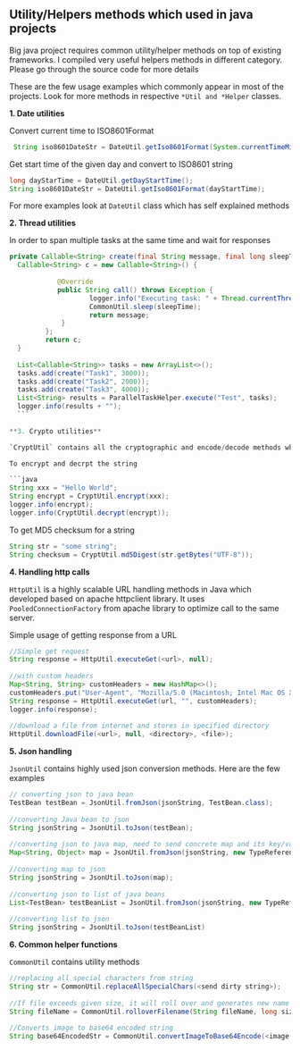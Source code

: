 ## Utility/Helpers methods which used in java projects

Big java project requires common utility/helper methods on top of existing frameworks. I compiled very useful helpers methods in different category. Please go through the source code for more details

These are the few usage examples which commonly appear in most of the projects. Look for more methods in respective `*Util and *Helper` classes.

**1. Date utilities**

  Convert current time to ISO8601Format
  
  ```java
   String iso8601DateStr = DateUtil.getIso8601Format(System.currentTimeMillis());
   ```
  
  Get start time of the given day and convert to ISO8601 string
   
   ```java
   long dayStarTime = DateUtil.getDayStartTime();
   String iso8601DateStr = DateUtil.getIso8601Format(dayStartTime);
   ```
   
  For more examples look at `DateUtil` class which has self explained methods
  
**2. Thread utilities**

   In order to span multiple tasks at the same time and wait for responses
     
   ```java
   private Callable<String> create(final String message, final long sleepTime) {
	 Callable<String> c = new Callable<String>() {
	     
               @Override
               public String call() throws Exception {
                       logger.info("Executing task: " + Thread.currentThread().getId());
                       CommonUtil.sleep(sleepTime);
                       return message;
                }
            };
            return c;
     }
      
     List<Callable<String>> tasks = new ArrayList<>();
     tasks.add(create("Task1", 3000));
     tasks.add(create("Task2", 2000));
     tasks.add(create("Task3", 4000));
     List<String> results = ParallelTaskHelper.execute("Test", tasks);
     logger.info(results + "");
     ```
     
**3. Crypto utilities**
  
  `CryptUtil` contains all the cryptographic and encode/decode methods which commonly used in most of the projects. Ex: urlencode/decode and encrypt/decrypt strings
  
  To encrypt and decrpt the string
  
  ```java
   String xxx = "Hello World";
   String encrypt = CryptUtil.encrypt(xxx);
   logger.info(encrypt);
   logger.info(CryptUtil.decrypt(encrypt));
   ```
   To get MD5 checksum for a string
   
   ```java
   String str = "some string";
   String checksum = CryptUtil.md5Digest(str.getBytes("UTF-8"));
   ```
   
**4. Handling http calls**
  
  `HttpUtil` is a highly scalable URL handling methods in Java which developed based on apache httpclient library. It uses `PooledConnectionFactory` from apache library to optimize call to the same server.
  
  Simple usage of getting response from a URL
   
   ```java
   //Simple get request
   String response = HttpUtil.executeGet(<url>, null);
      
   //with custom headers
   Map<String, String> customHeaders = new HashMap<>();
   customHeaders.put("User-Agent", "Mozilla/5.0 (Macintosh; Intel Mac OS X 10_9_5)");
   String response = HttpUtil.executeGet(url, "", customHeaders);
   logger.info(response);
      
   //download a file from internet and stores in specified directory
   HttpUtil.downloadFile(<url>, null, <directory>, <file>);
   ```
   
**5. Json handling**

  `JsonUtil` contains highly used json conversion methods. Here are the few examples
  
   ```java
   // converting json to java bean
   TestBean testBean = JsonUtil.fromJson(jsonString, TestBean.class);
      
   //converting Java bean to json
   String jsonString = JsonUtil.toJson(testBean);
      
   //converting json to java map, need to send concrete map and its key/value types
   Map<String, Object> map = JsonUtil.fromJson(jsonString, new TypeReference<Map<String, Object>>(){});
      
   //converting map to json
   String jsonString = JsonUtil.toJson(map);
      
   //converting json to list of java beans
   List<TestBean> testBeanList = JsonUtil.fromJson(jsonString, new TypeReference<List<TestBean>>(){})
      
   //converting list to json
   String jsonString = JsonUtil.toJson(testBeanList)
   ```
   
**6. Common helper functions** 

  `CommonUtil` contains utility methods 
   
   ```java
   //replacing all special characters from string
   String str = CommonUtil.replaceAllSpecialChars(<send dirty string>);
      
   //If file exceeds given size, it will roll over and generates new name
   String fileName = CommonUtil.rolloverFilename(String fileName, long size);
      
   //Converts image to base64 encoded string
   String base64EncodedStr = CommonUtil.convertImageToBase64Encode(<image file name>);
   ```
   
      
